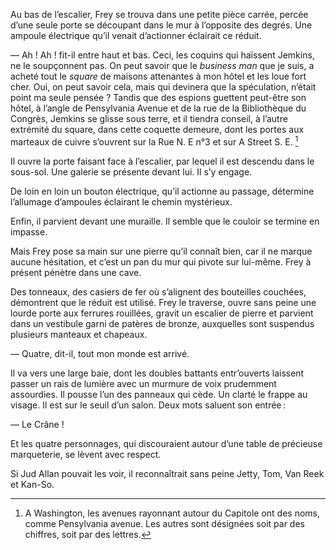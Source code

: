 Au bas de l’escalier, Frey se trouva dans une petite pièce carrée, percée
d’une seule porte se découpant dans le mur à l’opposite des degrés. Une 
ampoule électrique qu’il venait d’actionner éclairait ce réduit.

— Ah ! Ah ! fit-il entre haut et bas. Ceci, les coquins qui haïssent Jemkins,
ne le soupçonnent pas. On peut savoir que le _business man_ que je suis, a acheté tout le _square_ de maisons attenantes à mon hôtel et les loue fort cher. Oui, on peut savoir cela, mais qui devinera que la spéculation,
n’était point ma seule pensée ? Tandis que des espions guettent peut-être son
hôtel, à l’angle de Pensylvania Avenue et de la rue de la Bibliothèque du
Congrès, Jemkins se glisse sous terre, et il tiendra conseil, à l’autre extrémité du square, dans cette coquette demeure, dont les portes aux marteaux de cuivre s’ouvrent sur la Rue N. E n°3 et sur A Street S. E. [^1]

Il ouvre la porte faisant face à l’escalier, par lequel il est descendu dans le sous-sol. Une galerie se présente devant lui. Il s’y engage.

De loin en loin un bouton électrique, qu’il actionne au passage, détermine
l’allumage d’ampoules éclairant le chemin mystérieux.

Enfin, il parvient devant une muraille. Il semble que le couloir se termine
en impasse.

Mais Frey pose sa main sur une pierre qu’il connaît bien, car il ne marque
aucune hésitation, et c’est un pan du mur qui pivote sur lui-même.
Frey à présent pénètre dans une cave.

Des tonneaux, des casiers de fer où s’alignent des bouteilles couchées,
démontrent que le réduit est utilisé. Frey le traverse, ouvre sans peine une
lourde porte aux ferrures rouillées, gravit un escalier de pierre et parvient
dans un vestibule garni de patères de bronze, auxquelles sont suspendus
plusieurs manteaux et chapeaux.

— Quatre, dit-il, tout mon monde est arrivé.

Il va vers une large baie, dont les doubles battants entr’ouverts laissent
passer un rais de lumière avec un murmure de voix prudemment assourdies. Il pousse l’un des panneaux qui cède. Un clarté le frappe au visage. Il est sur le seuil d’un salon. Deux mots saluent son entrée :

— Le Crâne !

Et les quatre personnages, qui discouraient autour d’une table de précieuse marqueterie, se lèvent avec respect.

Si Jud Allan pouvait les voir, il reconnaîtrait sans peine Jetty, Tom, Van Reek et Kan-So.

[^1]: A Washington, les avenues rayonnant autour du Capitole ont des noms, comme Pensylvania avenue. Les autres sont désignées soit par des chiffres, soit par des lettres.
